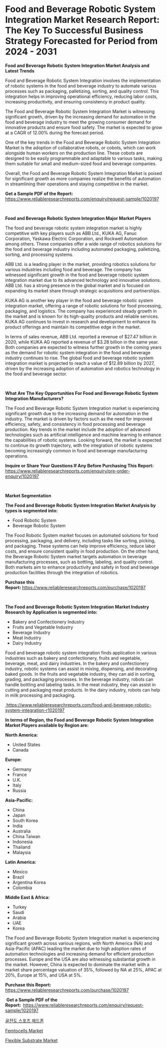 <p><h1>Food and Beverage Robotic System Integration Market Research Report: The Key To Successful Business Strategy Forecasted for Period from 2024 - 2031</h1></p><p><strong>Food and Beverage Robotic System Integration Market Analysis and Latest Trends</strong></p>
<p><p>Food and Beverage Robotic System Integration involves the implementation of robotic systems in the food and beverage industry to automate various processes such as packaging, palletizing, sorting, and quality control. This integration helps in improving operational efficiency, reducing labor costs, increasing productivity, and ensuring consistency in product quality.</p><p>The Food and Beverage Robotic System Integration Market is witnessing significant growth, driven by the increasing demand for automation in the food and beverage industry to meet the growing consumer demand for innovative products and ensure food safety. The market is expected to grow at a CAGR of 12.00% during the forecast period.</p><p>One of the key trends in the Food and Beverage Robotic System Integration Market is the adoption of collaborative robots, or cobots, which can work alongside human workers on the production line. These cobots are designed to be easily programmable and adaptable to various tasks, making them suitable for small and medium-sized food and beverage companies.</p><p>Overall, the Food and Beverage Robotic System Integration Market is poised for significant growth as more companies realize the benefits of automation in streamlining their operations and staying competitive in the market.</p></p>
<p><strong>Get a Sample PDF of the Report:&nbsp;</strong> <a href="https://www.reliableresearchreports.com/enquiry/request-sample/1020197">https://www.reliableresearchreports.com/enquiry/request-sample/1020197</a></p>
<p>&nbsp;</p>
<p><strong>Food and Beverage Robotic System Integration Major Market Players</strong></p>
<p><p>The food and beverage robotic system integration market is highly competitive with key players such as ABB Ltd., KUKA AG, Fanuc Corporation, Yaskawa Electric Corporation, and Rockwell Automation among others. These companies offer a wide range of robotics solutions for the food and beverage industry including automated packaging, palletizing, sorting, and processing systems.</p><p>ABB Ltd. is a leading player in the market, providing robotics solutions for various industries including food and beverage. The company has witnessed significant growth in the food and beverage robotic system integration market due to its advanced technology and innovative solutions. ABB Ltd. has a strong presence in the global market and is focused on expanding its market share through strategic acquisitions and partnerships.</p><p>KUKA AG is another key player in the food and beverage robotic system integration market, offering a range of robotic solutions for food processing, packaging, and logistics. The company has experienced steady growth in the market and is known for its high-quality products and reliable services. KUKA AG continues to invest in research and development to enhance its product offerings and maintain its competitive edge in the market.</p><p>In terms of sales revenue, ABB Ltd. reported a revenue of $27.47 billion in 2020, while KUKA AG reported a revenue of $3.28 billion in the same year. Both companies are expected to witness further growth in the coming years as the demand for robotic system integration in the food and beverage industry continues to rise. The global food and beverage robotic system integration market is projected to reach a value of $12.89 billion by 2027, driven by the increasing adoption of automation and robotics technology in the food and beverage sector.</p></p>
<p>&nbsp;</p>
<p><strong>What Are The Key Opportunities For Food and Beverage Robotic System Integration Manufacturers?</strong></p>
<p><p>The Food and Beverage Robotic System Integration market is experiencing significant growth due to the increasing demand for automation in the industry. The market is driven by factors such as the need for improved efficiency, safety, and consistency in food processing and beverage production. Key trends in the market include the adoption of advanced technologies such as artificial intelligence and machine learning to enhance the capabilities of robotic systems. Looking forward, the market is expected to continue its growth trajectory, with the integration of robotic systems becoming increasingly common in food and beverage manufacturing operations.</p></p>
<p><strong>Inquire or Share Your Questions If Any Before Purchasing This Report:</strong> <a href="https://www.reliableresearchreports.com/enquiry/pre-order-enquiry/1020197">https://www.reliableresearchreports.com/enquiry/pre-order-enquiry/1020197</a></p>
<p>&nbsp;</p>
<p><strong>Market Segmentation</strong></p>
<p><strong>The Food and Beverage Robotic System Integration Market Analysis by types is segmented into:</strong></p>
<p><ul><li>Food Robotic System</li><li>Beverage Robotic System</li></ul></p>
<p><p>The Food Robotic System market focuses on automated solutions for food processing, packaging, and delivery, including tasks like sorting, picking, and packaging. These systems can help improve efficiency, reduce labor costs, and ensure consistent quality in food production. On the other hand, the Beverage Robotic System market targets automation in beverage manufacturing processes, such as bottling, labeling, and quality control. Both markets aim to enhance productivity and safety in food and beverage production facilities through the integration of robotics.</p></p>
<p><strong>Purchase this Report:&nbsp;</strong><a href="https://www.reliableresearchreports.com/purchase/1020197">https://www.reliableresearchreports.com/purchase/1020197</a></p>
<p>&nbsp;</p>
<p><strong>The Food and Beverage Robotic System Integration Market Industry Research by Application is segmented into:</strong></p>
<p><ul><li>Bakery and Confectionery Industry</li><li>Fruits and Vegetable Industry</li><li>Beverage Industry</li><li>Meat Industry</li><li>Dairy Industry</li></ul></p>
<p><p>Food and beverage robotic system integration finds application in various industries such as bakery and confectionery, fruits and vegetable, beverage, meat, and dairy industries. In the bakery and confectionery industry, robotic systems can assist in mixing, dispensing, and decorating baked goods. In the fruits and vegetable industry, they can aid in sorting, grading, and packaging processes. In the beverage industry, robots can handle bottling and labeling tasks. In the meat industry, they can assist in cutting and packaging meat products. In the dairy industry, robots can help in milk processing and packaging.</p></p>
<p><a href="https://www.reliableresearchreports.com/food-and-beverage-robotic-system-integration-r1020197">&nbsp;https://www.reliableresearchreports.com/food-and-beverage-robotic-system-integration-r1020197</a></p>
<p><strong>In terms of Region, the Food and Beverage Robotic System Integration Market Players available by Region are:</strong></p>
<p>
    <p> <strong> North America: </strong>
        <ul>
            <li>United States</li>
            <li>Canada</li>
        </ul>
        </p> 
    <p> <strong> Europe: </strong>
        <ul>
            <li>Germany</li>
            <li>France</li>
            <li>U.K.</li>
            <li>Italy</li>
            <li>Russia</li>
        </ul>
        </p> 
    <p> <strong> Asia-Pacific: </strong>
        <ul>
            <li>China</li>
            <li>Japan</li>
            <li>South Korea</li>
            <li>India</li>
            <li>Australia</li>
            <li>China Taiwan</li>
            <li>Indonesia</li>
            <li>Thailand</li>
            <li>Malaysia</li>
        </ul>
        </p> 
    <p> <strong> Latin America: </strong>
        <ul>
            <li>Mexico</li>
            <li>Brazil</li>
            <li>Argentina Korea</li>
            <li>Colombia</li>
        </ul>
        </p> 
    <p> <strong> Middle East & Africa: </strong>
        <ul>
            <li>Turkey</li>
            <li>Saudi</li>
            <li>Arabia</li>
            <li>UAE</li>
            <li>Korea</li>
        </ul>
    </p>
    </p>
<p><p>The Food and Beverage Robotic System Integration market is experiencing significant growth across various regions, with North America (NA) and Asia-Pacific (APAC) leading the market due to high adoption rates of automation technologies and increasing demand for efficient production processes. Europe and the USA are also witnessing substantial growth in the market. However, China is expected to dominate the market with a market share percentage valuation of 35%, followed by NA at 25%, APAC at 20%, Europe at 15%, and USA at 5%.</p></p>
<p><strong>Purchase this Report: </strong><a href="https://www.reliableresearchreports.com/purchase/1020197">https://www.reliableresearchreports.com/purchase/1020197</a></p>
<p>&nbsp;<strong>Get a Sample PDF of the Report:&nbsp;&nbsp;</strong><a href="https://www.reliableresearchreports.com/enquiry/request-sample/1020197">https://www.reliableresearchreports.com/enquiry/request-sample/1020197</a></p>
<p><strong></strong></p>
<p><p><a href="https://medium.com/@kirby6567566/%EB%BC%88-%EC%9D%8C%EC%A0%84-%EC%8A%A4%ED%8F%AC%EC%B8%A0-%ED%97%A4%EB%93%9C%ED%8F%B0-%EC%8B%9C%EC%9E%A5-%EC%84%B1%EA%B3%B5%EC%A0%81%EC%9D%B8-%EB%B9%84%EC%A6%88%EB%8B%88%EC%8A%A4-%EC%A0%84%EB%9E%B5%EC%9D%98-%ED%95%B5%EC%8B%AC-2031%EB%85%84%EA%B9%8C%EC%A7%80-%EC%98%88%EC%B8%A1-6d0572e65a27">골전도 스포츠 헤드폰</a></p><p><a href="https://butternut-bug-553.notion.site/Femtocells-Market-Size-Market-Trends-and-Growth-Outlook-forecasted-for-period-from-2024-to-2031-748b1374706b483ebf3e9f87d8a1df22">Femtocells Market</a></p><p><a href="https://invited-way-688.notion.site/Flexible-Substrate-Market-Size-and-Growth-Market-Segmentation-Regional-and-Country-Breakdowns-and-09be793dff354365914a3b72099d22dd">Flexible Substrate Market</a></p></p>